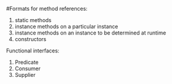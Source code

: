 #Formats for method references:

1. static methods
2. instance methods on a particular instance
3. instance methods on an instance to be determined at runtime
4. constructors

Functional interfaces:
1. Predicate
2. Consumer
3. Supplier